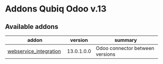 Addons Qubiq Odoo v.13
======================

[//]: # (addons)

Available addons
----------------
addon | version | summary
--- | --- | ---
[webservice_integration](web_server_integration/) | 13.0.1.0.0 | Odoo connector between versions

[//]: # (end addons)
